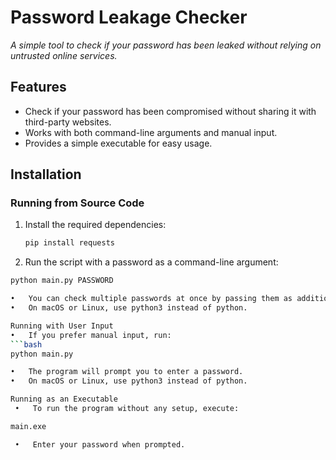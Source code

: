 # Password Leakage Checker  

*A simple tool to check if your password has been leaked without relying on untrusted online services.*  

## Features  
- Check if your password has been compromised without sharing it with third-party websites.  
- Works with both command-line arguments and manual input.  
- Provides a simple executable for easy usage.  

## Installation  

### Running from Source Code  
1. Install the required dependencies:  
   ```bash
   pip install requests

2.	Run the script with a password as a command-line argument:
   ```bash
   python main.py PASSWORD

•	You can check multiple passwords at once by passing them as additional arguments.
•	On macOS or Linux, use python3 instead of python.

Running with User Input
•	If you prefer manual input, run:
   ```bash
   python main.py

•	The program will prompt you to enter a password.
•	On macOS or Linux, use python3 instead of python.

Running as an Executable
	•	To run the program without any setup, execute:

   main.exe

	•	Enter your password when prompted.